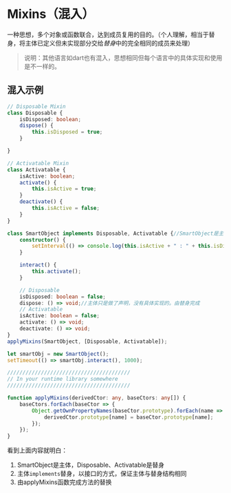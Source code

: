 # Mixins（混入）

一种思想，多个对象或函数联合，达到成员复用的目的。（个人理解，相当于替身，将主体已定义但未实现部分交给*替身*中的完全相同的成员来处理）
>说明：其他语言如dart也有混入，思想相同但每个语言中的具体实现和使用是不一样的。

## 混入示例

```typescript
// Disposable Mixin
class Disposable {
    isDisposed: boolean;
    dispose() {
        this.isDisposed = true;
    }

}

// Activatable Mixin
class Activatable {
    isActive: boolean;
    activate() {
        this.isActive = true;
    }
    deactivate() {
        this.isActive = false;
    }
}

class SmartObject implements Disposable, Activatable {//SmartObject是主体，Disposable、Activatable是替身，由替身完成主体部分内容的实现。
    constructor() {
        setInterval(() => console.log(this.isActive + " : " + this.isDisposed), 500);
    }

    interact() {
        this.activate();
    }

    // Disposable
    isDisposed: boolean = false;
    dispose: () => void;//主体只是做了声明，没有具体实现的。由替身完成
    // Activatable
    isActive: boolean = false;
    activate: () => void;
    deactivate: () => void;
}
applyMixins(SmartObject, [Disposable, Activatable]);

let smartObj = new SmartObject();
setTimeout(() => smartObj.interact(), 1000);

////////////////////////////////////////
// In your runtime library somewhere
////////////////////////////////////////

function applyMixins(derivedCtor: any, baseCtors: any[]) {
    baseCtors.forEach(baseCtor => {
        Object.getOwnPropertyNames(baseCtor.prototype).forEach(name => {
            derivedCtor.prototype[name] = baseCtor.prototype[name];
        });
    });
}
```

看到上面内容就明白：

1. SmartObject是主体，Disposable、Activatable是替身
2. 主体`implements`替身，以接口的方式，保证主体与替身结构相同
3. 由applyMixins函数完成方法的替换
